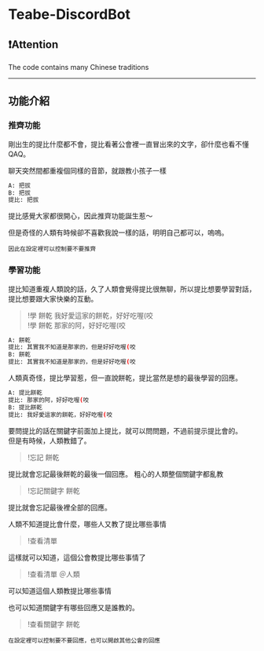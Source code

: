 # Teabe-DiscordBot

## ❗Attention

The code contains many Chinese traditions
___

## 功能介紹

### 推齊功能

剛出生的提比什麼都不會，提比看著公會裡一直冒出來的文字，卻什麼也看不懂QAQ。

聊天突然間都重複個同樣的音節，就跟教小孩子一樣

```bash
A: 把拔
B: 把拔
提比: 把拔
```

提比感覺大家都很開心，因此推齊功能誕生惹～

但是奇怪的人類有時候卻不喜歡我說一樣的話，明明自己都可以，嗚嗚。

`因此在設定裡可以控制要不要推齊`

### 學習功能

提比知道重複人類說的話，久了人類會覺得提比很無聊，所以提比想要學習對話，提比想要跟大家快樂的互動。

> !學 餅乾 我好愛這家的餅乾，好好吃喔(咬  
> !學 餅乾 那家的阿，好好吃喔(咬

```bash
A: 餅乾
提比: 其實我不知道是那家的，但是好好吃喔(咬
B: 餅乾
提比: 其實我不知道是那家的，但是好好吃喔(咬
```

人類真奇怪，提比學習惹，但一直說餅乾，提比當然是想的最後學習的回應。

```bash
A: 提比餅乾
提比: 那家的阿，好好吃喔(咬
B: 提比餅乾
提比: 我好愛這家的餅乾，好好吃喔(咬
```

要問提比的話在關鍵字前面加上提比，就可以問問題，不過前提示提比會的。  
但是有時候，人類教錯了。

> !忘記 餅乾

提比就會忘記最後餅乾的最後一個回應。
粗心的人類整個關鍵字都亂教

> !忘記關鍵字 餅乾

提比就會忘記最後裡全部的回應。

人類不知道提比會什麼，哪些人又教了提比哪些事情

> !查看清單

這樣就可以知道，這個公會教提比哪些事情了

> !查看清單 ＠人類

可以知道這個人類教提比哪些事情

也可以知道關鍵字有哪些回應又是誰教的。

> !查看關鍵字 餅乾

`在設定裡可以控制要不要回應，也可以開啟其他公會的回應`